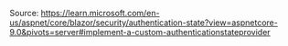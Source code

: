 Source: https://learn.microsoft.com/en-us/aspnet/core/blazor/security/authentication-state?view=aspnetcore-9.0&pivots=server#implement-a-custom-authenticationstateprovider
